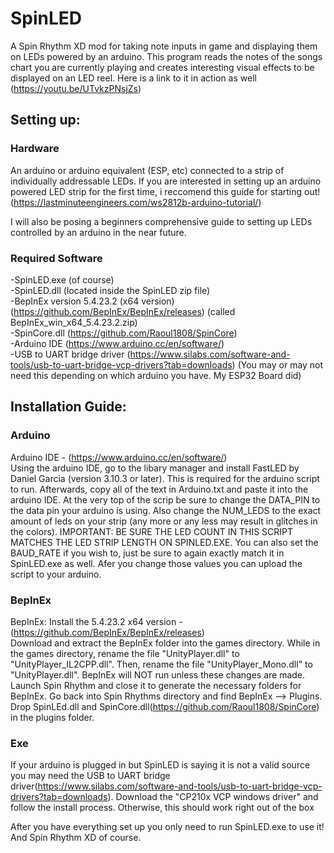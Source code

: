 # SpinLED

A Spin Rhythm XD mod for taking note inputs in game and displaying them on LEDs powered by an arduino. This program reads the notes of the songs chart you are currently playing and creates interesting visual effects to be displayed on an LED reel. Here is a link to it in action as well (https://youtu.be/UTvkzPNsjZs)

## Setting up:
### Hardware
An arduino or arduino equivalent (ESP, etc) connected to a strip of individually addressable LEDs.
If you are interested in setting up an arduino powered LED strip for the first time, i reccomend this guide for starting out!</br>
(https://lastminuteengineers.com/ws2812b-arduino-tutorial/)

I will also be posing a beginners comprehensive guide to setting up LEDs controlled by an arduino in the near future.

### Required Software
-SpinLED.exe (of course)<br/>
-SpinLED.dll (located inside the SpinLED zip file)<br/>
-BepInEx version 5.4.23.2 (x64 version) (https://github.com/BepInEx/BepInEx/releases) (called BepInEx_win_x64_5.4.23.2.zip) <br/>
-SpinCore.dll (https://github.com/Raoul1808/SpinCore) <br/>
-Arduino IDE (https://www.arduino.cc/en/software/) <br/>
-USB to UART bridge driver (https://www.silabs.com/software-and-tools/usb-to-uart-bridge-vcp-drivers?tab=downloads) (You may or may not need this depending on which arduino you have. My ESP32 Board did)

## Installation Guide:
### Arduino
Arduino IDE - (https://www.arduino.cc/en/software/)<br/>
Using the arduino IDE, go to the libary manager and install FastLED by Daniel Garcia (version 3.10.3 or later). This is required for the arduino script to run. Afterwards, copy all of the text in Arduino.txt and paste it into the arduino IDE. At the very top of the scrip be sure to change the DATA_PIN to the data pin your arduino is using. Also change the NUM_LEDS to the exact amount of leds on your strip (any more or any less may result in glitches in the colors). IMPORTANT: BE SURE THE LED COUNT IN THIS SCRIPT MATCHES THE LED STRIP LENGTH ON SPINLED.EXE. You can also set the BAUD_RATE if you wish to, just be sure to again exactly match it in SpinLED.exe as well. Afer you change those values you can upload the script to your arduino.

### BepInEx
BepInEx: Install the 5.4.23.2 x64 version - (https://github.com/BepInEx/BepInEx/releases)<br/>
Download and extract the BepInEx folder into the games directory. While in the games directory, rename the file "UnityPlayer.dll" to "UnityPlayer_IL2CPP.dll". Then, rename the file "UnityPlayer_Mono.dll" to "UnityPlayer.dll". BepInEx will NOT run unless these changes are made. Launch Spin Rhythm and close it to generate the necessary folders for BepInEx. Go back into Spin Rhythms directory and find BepInEx --> Plugins. Drop SpinLEd.dll and SpinCore.dll(https://github.com/Raoul1808/SpinCore) in the plugins folder.

### Exe
If your arduino is plugged in but SpinLED is saying it is not a valid source you may need the USB to UART bridge driver(https://www.silabs.com/software-and-tools/usb-to-uart-bridge-vcp-drivers?tab=downloads). Download the "CP210x VCP windows driver" and follow the install process. Otherwise, this should work right out of the box

After you have everything set up you only need to run SpinLED.exe to use it! And Spin Rhythm XD of course.

